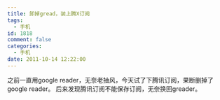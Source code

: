 ```yaml
---
title: 卸掉gread，装上腾X订阅
tags:
  - 手机
id: 1818
comment: false
categories:
  - 手机
date: 2011-10-14 12:22:00
---
```


之前一直用google reader，无奈老抽风，今天试了下腾讯订阅，果断删掉了google reader。
后来发现腾讯订阅不能保存订阅，无奈换回greader。